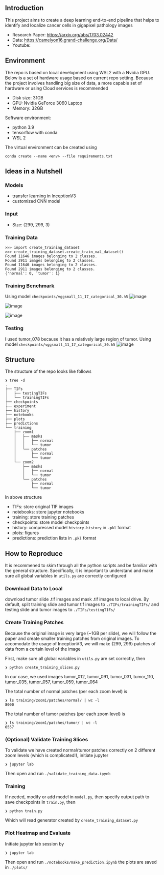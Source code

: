 ## Introduction

This project aims to create a deep learning end-to-end pipeline that helps to identify and localize cancer cells in gigapixel pathology images

* Research Paper: https://arxiv.org/abs/1703.02442
* Data: https://camelyon16.grand-challenge.org/Data/
* Youtube: 

## Environment

The repo is based on local development using WSL2 with a Nvidia GPU. Below is a set of hardware usage based on current repo setting. Because the project involves handling big size of data, a more capable set of hardware or using Cloud services is recommended

* Disk size: 31GB
* GPU: Nvidia GeForce 3060 Laptop
* Memory: 32GB

Software environment:

* python 3.9
* tensorflow with conda
* WSL 2

The virtual environment can be created using 
```
conda create --name <env> --file requirements.txt
```

## Ideas in a Nutshell

### Models

* transfer learning in InceptionV3
* customized CNN model

### Input

* Size: (299, 299, 3)

### Training Data
```
>>> import create_training_dataset
>>> create_training_dataset.create_train_val_dataset()
Found 11646 images belonging to 2 classes.
Found 2911 images belonging to 2 classes.
Found 11646 images belonging to 2 classes.
Found 2911 images belonging to 2 classes.
{'normal': 0, 'tumor': 1}
``` 

### Training Benchmark

Using model `checkpoints/vggsmall_11_17_categorical_30.h5`
![image](plots/Accuracy_vggsmall_11_17_categorical_30.png)

![image](plots/Auc_vggsmall_11_17_categorical_30.png)

![image](plots/Recall_vggsmall_11_17_categorical_30.png)

### Testing

I used tumor_078 because it has a relatively large region of tumor. Using model `checkpoints/vggsmall_11_17_categorical_30.h5`
![image](plots/vggsmall_11_17_categorical_30_step1_tumor_078_level7.png)


## Structure

The structure of the repo looks like follows
```
❯ tree -d
.
├── TIFs
│   ├── testingTIFs
│   └── trainingTIFs
├── checkpoints
├── experiment
├── history
├── notebooks
├── plots
├── predictions
└── training
    ├── zoom1
    │   ├── masks
    │   │   ├── normal
    │   │   └── tumor
    │   └── patches
    │       ├── normal
    │       └── tumor
    └── zoom2
        ├── masks
        │   ├── normal
        │   └── tumor
        └── patches
            ├── normal
            └── tumor
```
In above structure
* TIFs: store original TIF images
* notebooks: store jupyter notebooks
* training: store training patches
* checkpoints: store model checkpoints
* history: compressed model `history.history` in `.pkl` format
* plots: figures
* predictions: prediction lists in `.pkl` format

## How to Reproduce
<!-- 1. run `prepare_data.ipynb` on Google Colab -->
It is recommened to skim through all the python scripts and be familiar with the general structure. Specifically, it is important to understand and make sure all global variables in `utils.py` are correctly configured

### Download Data to Local

download tumor slide .tif images and mask .tif images to local
drive. By default, split training slide and tumor tif images to `./TIFs/trainingTIFs/` and testing slide and tumor images to `./TIFs/testingTIFs/`

### Create Training Patches

Because the original image is very large (~1GB per slide), we will follow the paper and create smaller training patches from original images. To accomodate the usage of InceptionV3, we will make (299, 299) patches of data from a certain level of the image

First, make sure all global variables in `utils.py` are set correctly, then

```
❯ python create_training_slices.py
```

In our case, we used images tumor_012, tumor_091, tumor_031, tumor_110, tumor_035, tumor_057, tumor_059, tumor_064

The total number of normal patches (per each zoom level) is

```
❯ ls training/zoom1/patches/normal/ | wc -l
8000
```

The total number of tumor patches (per each zoom level) is

```
❯ ls training/zoom1/patches/tumor/ | wc -l
6557
```

### (Optional) Validate Training Slices

To validate we have created normal/tumor patches correctly on 2 different zoom levels (which is complicated!), initiate jupyter
```
❯ jupyter lab
```
Then open and run `./validate_training_data.ipynb`

### Training 

If needed, modify or add model in `model.py`, then 
specify output path to save checkpoints in `train.py`, then

```
❯ python train.py
```

Which will read generator created by `create_training_dataset.py`

### Plot Heatmap and Evaluate

Initiate jupyter lab session by
```
❯ jupyter lab
```

Then open and run `./notebooks/make_prediction.ipynb`
the plots are saved in `./plots/`

